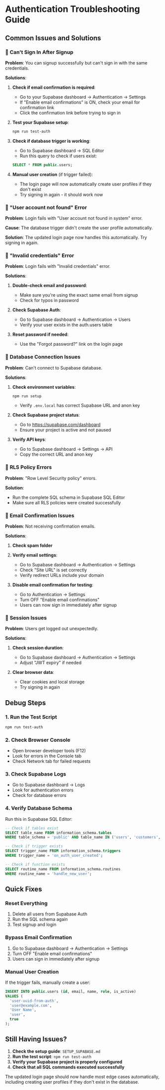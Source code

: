 # Authentication Troubleshooting Guide

## Common Issues and Solutions

### 🔴 **Can't Sign In After Signup**

**Problem**: You can signup successfully but can't sign in with the same credentials.

**Solutions**:

1. **Check if email confirmation is required**:
   - Go to your Supabase dashboard → Authentication → Settings
   - If "Enable email confirmations" is ON, check your email for confirmation link
   - Click the confirmation link before trying to sign in

2. **Test your Supabase setup**:
   ```bash
   npm run test-auth
   ```

3. **Check if database trigger is working**:
   - Go to Supabase dashboard → SQL Editor
   - Run this query to check if users exist:
   ```sql
   SELECT * FROM public.users;
   ```

4. **Manual user creation** (if trigger failed):
   - The login page will now automatically create user profiles if they don't exist
   - Try signing in again - it should work now

### 🔴 **"User account not found" Error**

**Problem**: Login fails with "User account not found in system" error.

**Cause**: The database trigger didn't create the user profile automatically.

**Solution**: The updated login page now handles this automatically. Try signing in again.

### 🔴 **"Invalid credentials" Error**

**Problem**: Login fails with "Invalid credentials" error.

**Solutions**:

1. **Double-check email and password**:
   - Make sure you're using the exact same email from signup
   - Check for typos in password

2. **Check Supabase Auth**:
   - Go to Supabase dashboard → Authentication → Users
   - Verify your user exists in the auth.users table

3. **Reset password if needed**:
   - Use the "Forgot password?" link on the login page

### 🔴 **Database Connection Issues**

**Problem**: Can't connect to Supabase database.

**Solutions**:

1. **Check environment variables**:
   ```bash
   npm run setup
   ```
   - Verify `.env.local` has correct Supabase URL and anon key

2. **Check Supabase project status**:
   - Go to https://supabase.com/dashboard
   - Ensure your project is active and not paused

3. **Verify API keys**:
   - Go to Supabase dashboard → Settings → API
   - Copy the correct URL and anon key

### 🔴 **RLS Policy Errors**

**Problem**: "Row Level Security policy" errors.

**Solution**:
- Run the complete SQL schema in Supabase SQL Editor
- Make sure all RLS policies were created successfully

### 🔴 **Email Confirmation Issues**

**Problem**: Not receiving confirmation emails.

**Solutions**:

1. **Check spam folder**

2. **Verify email settings**:
   - Go to Supabase dashboard → Authentication → Settings
   - Check "Site URL" is set correctly
   - Verify redirect URLs include your domain

3. **Disable email confirmation for testing**:
   - Go to Authentication → Settings
   - Turn OFF "Enable email confirmations"
   - Users can now sign in immediately after signup

### 🔴 **Session Issues**

**Problem**: Users get logged out unexpectedly.

**Solutions**:

1. **Check session duration**:
   - Go to Supabase dashboard → Authentication → Settings
   - Adjust "JWT expiry" if needed

2. **Clear browser data**:
   - Clear cookies and local storage
   - Try signing in again

## Debug Steps

### 1. **Run the Test Script**
```bash
npm run test-auth
```

### 2. **Check Browser Console**
- Open browser developer tools (F12)
- Look for errors in the Console tab
- Check Network tab for failed requests

### 3. **Check Supabase Logs**
- Go to Supabase dashboard → Logs
- Look for authentication errors
- Check for database errors

### 4. **Verify Database Schema**
Run this in Supabase SQL Editor:
```sql
-- Check if tables exist
SELECT table_name FROM information_schema.tables 
WHERE table_schema = 'public' AND table_name IN ('users', 'customers', 'meters', 'bills');

-- Check if trigger exists
SELECT trigger_name FROM information_schema.triggers 
WHERE trigger_name = 'on_auth_user_created';

-- Check if function exists
SELECT routine_name FROM information_schema.routines 
WHERE routine_name = 'handle_new_user';
```

## Quick Fixes

### **Reset Everything**
1. Delete all users from Supabase Auth
2. Run the SQL schema again
3. Test signup and login

### **Bypass Email Confirmation**
1. Go to Supabase dashboard → Authentication → Settings
2. Turn OFF "Enable email confirmations"
3. Users can sign in immediately after signup

### **Manual User Creation**
If the trigger fails, manually create a user:
```sql
INSERT INTO public.users (id, email, name, role, is_active)
VALUES (
  'user-uuid-from-auth',
  'user@example.com',
  'User Name',
  'user',
  true
);
```

## Still Having Issues?

1. **Check the setup guide**: `SETUP_SUPABASE.md`
2. **Run the test script**: `npm run test-auth`
3. **Verify your Supabase project is properly configured**
4. **Check that all SQL commands executed successfully**

The updated login page should now handle most edge cases automatically, including creating user profiles if they don't exist in the database. 